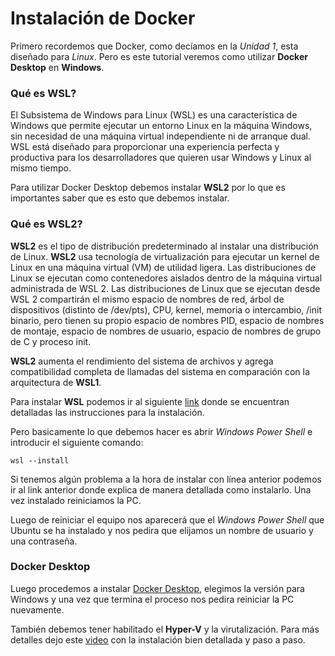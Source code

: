 # Instalación de Docker

Primero recordemos que Docker, como decíamos en la *Unidad 1*, esta diseñado para *Linux*. Pero es este tutorial veremos como utilizar **Docker Desktop** en **Windows**.

### Qué es WSL?
El Subsistema de Windows para Linux (WSL) es una característica de Windows que permite ejecutar un entorno Linux en la máquina Windows, sin necesidad de una máquina virtual independiente ni de arranque dual. WSL está diseñado para proporcionar una experiencia perfecta y productiva para los desarrolladores que quieren usar Windows y Linux al mismo tiempo.

Para utilizar Docker Desktop debemos instalar **WSL2** por lo que es importantes saber que es esto que debemos instalar.

### Qué es WSL2?
**WSL2** es el tipo de distribución predeterminado al instalar una distribución de Linux. **WSL2** usa tecnología de virtualización para ejecutar un kernel de Linux en una máquina virtual (VM) de utilidad ligera. Las distribuciones de Linux se ejecutan como contenedores aislados dentro de la máquina virtual administrada de WSL 2. Las distribuciones de Linux que se ejecutan desde WSL 2 compartirán el mismo espacio de nombres de red, árbol de dispositivos (distinto de /dev/pts), CPU, kernel, memoria o intercambio, /init binario, pero tienen su propio espacio de nombres PID, espacio de nombres de montaje, espacio de nombres de usuario, espacio de nombres de grupo de C y proceso init.

**WSL2** aumenta el rendimiento del sistema de archivos y agrega compatibilidad completa de llamadas del sistema en comparación con la arquitectura de **WSL1**. 

Para instalar **WSL** podemos ir al siguiente [link](https://learn.microsoft.com/es-es/windows/wsl/install) donde se encuentran detalladas las instrucciones para la instalación.

Pero basicamente lo que debemos hacer es abrir *Windows Power Shell* e introducir el siguiente comando:

```
wsl --install

```
Si tenemos algún problema a la hora de instalar con línea anterior podemos ir al link anterior donde explica de manera detallada como instalarlo. Una vez instalado reiniciamos la PC.

Luego de reiniciar el equipo nos aparecerá que el *Windows Power Shell* que Ubuntu se ha instalado y nos pedira que elijamos un nombre de usuario y una contraseña.

### Docker Desktop

Luego procedemos a instalar [Docker Desktop](https://www.docker.com/products/docker-desktop/), elegimos la versión para Windows y una vez que termina el proceso nos pedira reiniciar la PC nuevamente.

También debemos tener habilitado el **Hyper-V** y la virutalización. Para más detalles dejo este [video](https://www.youtube.com/watch?v=KISyPtUBqbc&list=WL&index=3&t=1s   ) con la instalación bien detallada y paso a paso.